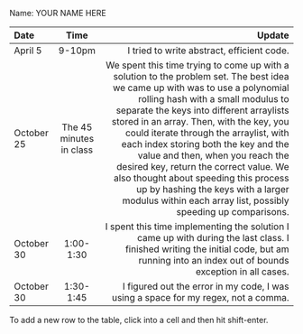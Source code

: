 Name: YOUR NAME HERE

| Date       |          Time           |                                                                                                                                                                                                                                                                                                                                                                                                                                                                                                                                                                     Update |
|:-----------|:-----------------------:|---------------------------------------------------------------------------------------------------------------------------------------------------------------------------------------------------------------------------------------------------------------------------------------------------------------------------------------------------------------------------------------------------------------------------------------------------------------------------------------------------------------------------------------------------------------------------:|
| April 5    |         9-10pm          |                                                                                                                                                                                                                                                                                                                                                                                                                                                                                                                                 I tried to write abstract, efficient code. |
| October 25 | The 45 minutes in class | We spent this time trying to come up with a solution to the problem set. The best idea we came up with was to use a polynomial rolling hash with a small modulus to separate the keys into different arraylists stored in an array. Then, with the key, you could iterate through the arraylist, with each index storing both the key and the value and then, when you reach the desired key, return the correct value. We also thought about speeding this process up by hashing the keys with a larger modulus within each array list, possibly speeding up comparisons. |
| October 30 |        1:00-1:30        |                                                                                                                                                                                                                                                                                                                                                                                  I spent this time implementing the solution I came up with during the last class. I finished writing the initial code, but am running into an index out of bounds exception in all cases. |
| October 30 |        1:30-1:45        |                                                                                                                                                                                                                                                                                                                                                                                                                                                                                         I figured out the error in my code, I was using a space for my regex, not a comma. |


To add a new row to the table, click into a cell and then hit shift-enter.